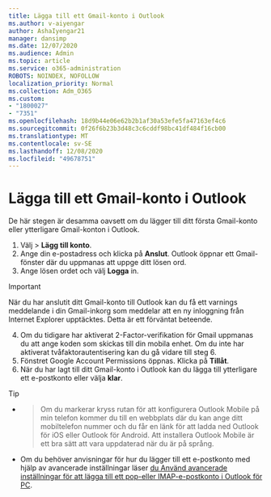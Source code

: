 ```yaml
---
title: Lägga till ett Gmail-konto i Outlook
ms.author: v-aiyengar
author: AshaIyengar21
manager: dansimp
ms.date: 12/07/2020
ms.audience: Admin
ms.topic: article
ms.service: o365-administration
ROBOTS: NOINDEX, NOFOLLOW
localization_priority: Normal
ms.collection: Adm_O365
ms.custom:
- "1800027"
- "7351"
ms.openlocfilehash: 18d9b44e06e62b2b1af30a53efe5fa47163ef4c6
ms.sourcegitcommit: 0f26f6b23b3d48c3c6cddf98bc41df484f16cb00
ms.translationtype: MT
ms.contentlocale: sv-SE
ms.lasthandoff: 12/08/2020
ms.locfileid: "49678751"
---
```

# <a name="add-a-gmail-account-to-outlook"></a>Lägga till ett Gmail-konto i Outlook

De här stegen är desamma oavsett om du lägger till ditt första Gmail-konto eller ytterligare Gmail-konton i Outlook.

1. Välj   >  **Lägg till konto**.
1. Ange din e-postadress och klicka på **Anslut**. Outlook öppnar ett Gmail-fönster där du uppmanas att uppge ditt lösen ord. 
1. Ange lösen ordet och välj **Logga** in.
> [!IMPORTANT]
> När du har anslutit ditt Gmail-konto till Outlook kan du få ett varnings meddelande i din Gmail-inkorg som meddelar att en ny inloggning från Internet Explorer upptäcktes. Detta är ett förväntat beteende.
4. Om du tidigare har aktiverat 2-Factor-verifikation för Gmail uppmanas du att ange koden som skickas till din mobila enhet. Om du inte har aktiverat tvåfaktorautentisering kan du gå vidare till steg 6.
1. Fönstret Google Account Permissions öppnas. Klicka på **Tillåt**.
1. När du har lagt till ditt Gmail-konto i Outlook kan du lägga till ytterligare ett e-postkonto eller välja **klar**.
> [!TIP]
- > Om du markerar kryss rutan för att konfigurera Outlook Mobile på min telefon kommer du till en webbplats där du kan ange ditt mobiltelefon nummer och du får en länk för att ladda ned Outlook för iOS eller Outlook för Android. Att installera Outlook Mobile är ett bra sätt att vara uppdaterad när du är på språng.
- Om du behöver anvisningar för hur du lägger till ett e-postkonto med hjälp av avancerade inställningar läser [du Använd avancerade inställningar för att lägga till ett pop-eller IMAP-e-postkonto i Outlook för PC](https://support.microsoft.com/office/change-or-update-email-account-settings-in-outlook-for-windows-560a9065-3c3a-4ec5-a24f-cdb9a8d622a2#bkmk_advanced).
